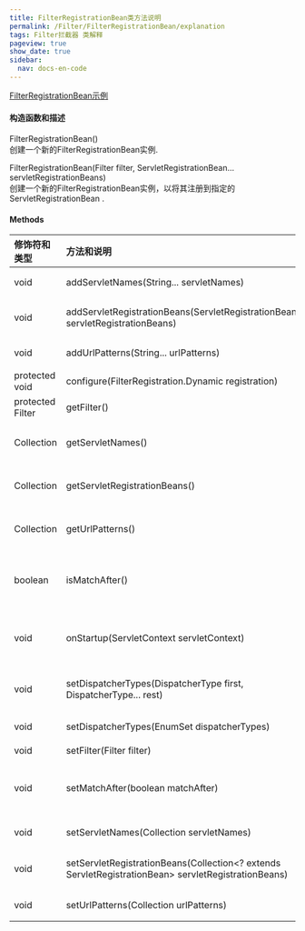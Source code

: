 ```yaml
---
title: FilterRegistrationBean类方法说明
permalink: /Filter/FilterRegistrationBean/explanation
tags: Filter拦截器 类解释
pageview: true
show_date: true
sidebar:
  nav: docs-en-code
---
```

[FilterRegistrationBean示例](/Filter/FilterRegistrationBean/example)

#### 构造函数和描述
FilterRegistrationBean()    
创建一个新的FilterRegistrationBean实例.

FilterRegistrationBean(Filter filter, ServletRegistrationBean... servletRegistrationBeans)      
创建一个新的FilterRegistrationBean实例，以将其注册到指定的ServletRegistrationBean .

#### Methods

| 修饰符和类型|	方法和说明|描述|
| :-----| :---- | :---- |
| void| 	addServletNames(String... servletNames)|为过滤器添加servlet名称.|
| void| 	addServletRegistrationBeans(ServletRegistrationBean... servletRegistrationBeans)|为过滤器添加ServletRegistrationBean .|
| void	| addUrlPatterns(String... urlPatterns)|添加将向其注册过滤器的URL模式.
| protected void	| configure(FilterRegistration.Dynamic registration)|配置注册设置.|
| protected Filter| 	getFilter()|返回正在注册的过滤器.|
| Collection<String>| 	getServletNames()|返回一个可变的servlet名称集合，将向其注册过滤器.|
| Collection<ServletRegistrationBean>	| getServletRegistrationBeans()|返回将注册过滤器的ServletRegistrationBean的可变集合.|
| Collection<String>| 	getUrlPatterns()|返回一个可变的URL模式集合，过滤器将针对该URL模式进行注册.|
| boolean| 	isMatchAfter()|返回是否应在ServletContext的任何声明的Filter映射之后匹配过滤器映射.|
| void| 	onStartup(ServletContext servletContext)|使用初始化所需的所有Servlet，过滤器，侦听器上下文参数和属性来配置给定的ServletContext .|
| void| 	setDispatcherTypes(DispatcherType first, DispatcherType... rest)|使用指定元素set dispatcher types便捷方法.|
| void| 	setDispatcherTypes(EnumSet<DispatcherType> dispatcherTypes)|设置应与注册一起使用的调度程序类型.|
| void| 	setFilter(Filter filter)|设置要注册的过滤器.|
| void| 	setMatchAfter(boolean matchAfter)|设置是否在ServletContext的任何声明的过滤器映射之后匹配过滤器映射.|
| void| 	setServletNames(Collection<String> servletNames)|设置将向其注册过滤器的servlet名称.|
| void| 	setServletRegistrationBeans(Collection<? extends ServletRegistrationBean> servletRegistrationBeans)|设置ServletRegistrationBean ，将向其注册过滤器.|
| void| 	setUrlPatterns(Collection<String> urlPatterns)|设置注册过滤器的URL格式.|
